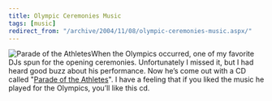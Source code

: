 ```yaml
---
title: Olympic Ceremonies Music
tags: [music]
redirect_from: "/archive/2004/11/08/olympic-ceremonies-music.aspx/"
---
```


![Parade of the
Athletes](https://haacked.com/assets/images/ParadeOfTheAthletes.jpg)When the
Olympics occurred, one of my favorite DJs spun for the opening
ceremonies. Unfortunately I missed it, but I had heard good buzz about
his performance. Now he’s come out with a CD called "[Parade of the
Athletes](http://www.amazon.com/exec/obidos/tg/detail/-/B000641ZKO/ref=pe_al_s_e9/002-3789674-5155237?v=glance&s=music#product-details "Parade of The Athletes")".
I have a feeling that if you liked the music he played for the Olympics,
you’ll like this cd.

